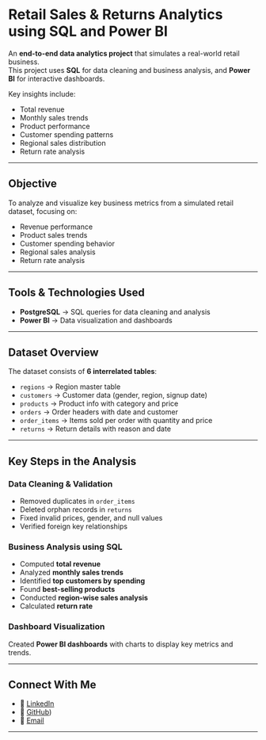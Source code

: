 # Retail Sales & Returns Analytics using SQL and Power BI  

An **end-to-end data analytics project** that simulates a real-world retail business.  
This project uses **SQL** for data cleaning and business analysis, and **Power BI** for interactive dashboards.  

Key insights include:  
- Total revenue  
- Monthly sales trends  
- Product performance  
- Customer spending patterns  
- Regional sales distribution  
- Return rate analysis  

---

## Objective  
To analyze and visualize key business metrics from a simulated retail dataset, focusing on:  
- Revenue performance  
- Product sales trends  
- Customer spending behavior  
- Regional sales analysis  
- Return rate analysis  

---

## Tools & Technologies Used  
- **PostgreSQL** → SQL queries for data cleaning and analysis  
- **Power BI** → Data visualization and dashboards  

---

## Dataset Overview  
The dataset consists of **6 interrelated tables**:  
- `regions` → Region master table  
- `customers` → Customer data (gender, region, signup date)  
- `products` → Product info with category and price  
- `orders` → Order headers with date and customer  
- `order_items` → Items sold per order with quantity and price  
- `returns` → Return details with reason and date  

---

## Key Steps in the Analysis  

### Data Cleaning & Validation  
- Removed duplicates in `order_items`  
- Deleted orphan records in `returns`  
- Fixed invalid prices, gender, and null values  
- Verified foreign key relationships  

### Business Analysis using SQL  
- Computed **total revenue**  
- Analyzed **monthly sales trends**  
- Identified **top customers by spending**  
- Found **best-selling products**  
- Conducted **region-wise sales analysis**  
- Calculated **return rate**  

### Dashboard Visualization  
Created **Power BI dashboards** with charts to display key metrics and trends.  

---

## Connect With Me  
- 💼 [LinkedIn](https://www.linkedin.com/in/vaishali-s-579a672b8/)  
- 🐙 [GitHub](https://github.com/vishh63))  
- 📧 [Email](mailto:surwasevaishali595@gmail.com)  

---
